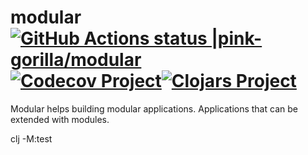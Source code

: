# modular [![GitHub Actions status |pink-gorilla/modular](https://github.com/pink-gorilla/modular/workflows/CI/badge.svg)](https://github.com/pink-gorilla/modular/actions?workflow=CI)[![Codecov Project](https://codecov.io/gh/pink-gorilla/modular/branch/master/graph/badge.svg)](https://codecov.io/gh/pink-gorilla/modular)[![Clojars Project](https://img.shields.io/clojars/v/org.pinkgorilla/modular.svg)](https://clojars.org/org.pinkgorilla/modular)

Modular helps building modular applications.
Applications that can be extended with modules.

clj -M:test